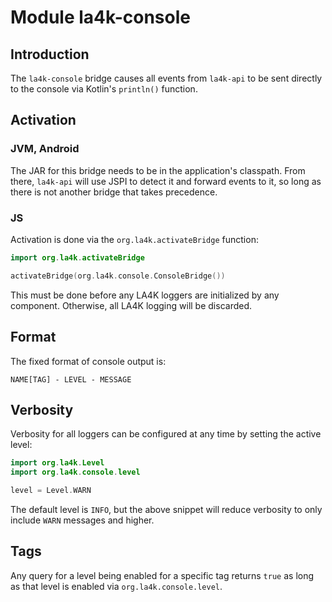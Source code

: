 # Module la4k-console

## Introduction

The `la4k-console` bridge causes all events from `la4k-api` to be sent directly to the console
via Kotlin's `println()` function.

## Activation

### JVM, Android

The JAR for this bridge needs to be in the application's classpath. From there, `la4k-api` will
use JSPI to detect it and forward events to it, so long as there is not another bridge that
takes precedence.

### JS

Activation is done via the `org.la4k.activateBridge` function:

```kotlin
import org.la4k.activateBridge
```

```kotlin
activateBridge(org.la4k.console.ConsoleBridge())
```

This must be done before any LA4K loggers are initialized by any component. Otherwise, all LA4K
logging will be discarded.

## Format

The fixed format of console output is:

`NAME[TAG] - LEVEL - MESSAGE`

## Verbosity

Verbosity for all loggers can be configured at any time by setting the active level:

```kotlin
import org.la4k.Level
import org.la4k.console.level
```

```kotlin
level = Level.WARN
```

The default level is `INFO`, but the above snippet will reduce verbosity to only include `WARN`
messages and higher.

## Tags

Any query for a level being enabled for a specific tag returns `true` as long as that level is
enabled via `org.la4k.console.level`.
